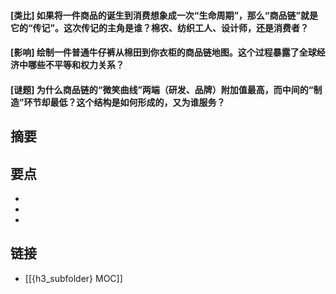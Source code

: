 #### [类比] 如果将一件商品的诞生到消费想象成一次“生命周期”，那么“商品链”就是它的“传记”。这次传记的主角是谁？棉农、纺织工人、设计师，还是消费者？


#### [影响] 绘制一件普通牛仔裤从棉田到你衣柜的商品链地图。这个过程暴露了全球经济中哪些不平等和权力关系？


#### [谜题] 为什么商品链的“微笑曲线”两端（研发、品牌）附加值最高，而中间的“制造”环节却最低？这个结构是如何形成的，又为谁服务？


## 摘要


## 要点

- 
- 
- 

## 链接

- [[{h3_subfolder} MOC]]
